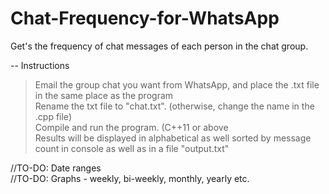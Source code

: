 # Chat-Frequency-for-WhatsApp
Get's the frequency of chat messages of each person in the chat group.

-- Instructions
> Email the group chat you want from WhatsApp, and place the .txt file in the same place as the program  
> Rename the txt file to "chat.txt". (otherwise, change the name in the .cpp file)  
> Compile and run the program. (C++11 or above  
> Results will be displayed in alphabetical as well sorted by message count in console as well as in a file "output.txt"

//TO-DO: Date ranges  
//TO-DO: Graphs - weekly, bi-weekly, monthly, yearly etc.
